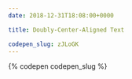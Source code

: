 ```yaml
---
date: 2018-12-31T18:08:00+0000

title: Doubly-Center-Aligned Text

codepen_slug: zJLoGK
---
```


{% codepen codepen_slug %}
